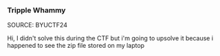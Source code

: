<h3> Tripple Whammy </h3>

SOURCE: BYUCTF24

Hi, I didn't solve this during the CTF but i'm going to upsolve it because i happened to see the zip file stored on my laptop
